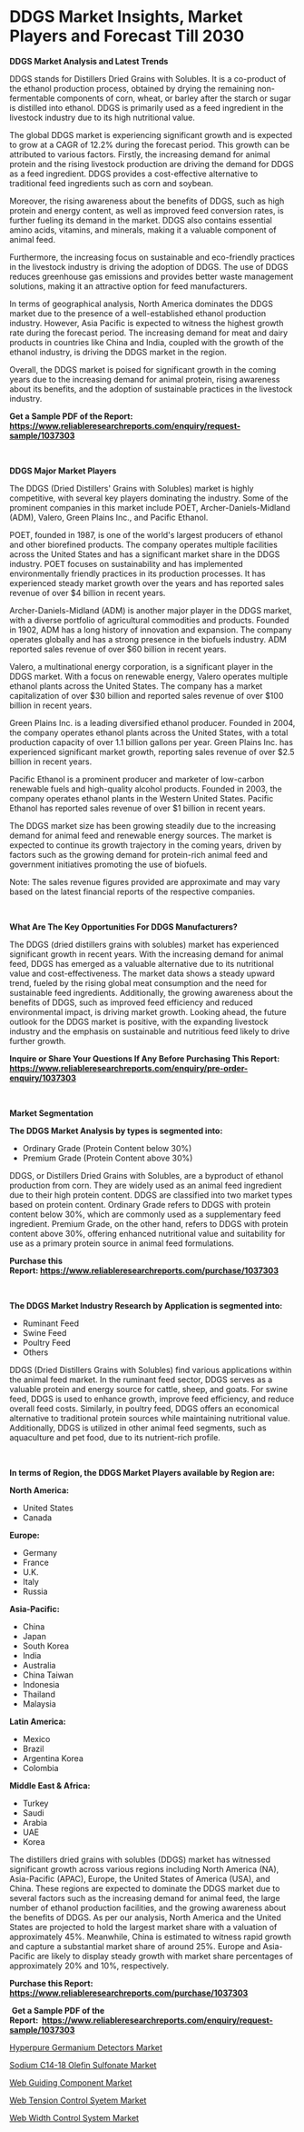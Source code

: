 <p><h1>DDGS Market Insights, Market Players and Forecast Till 2030</h1></p><p><strong>DDGS Market Analysis and Latest Trends</strong></p>
<p><p>DDGS stands for Distillers Dried Grains with Solubles. It is a co-product of the ethanol production process, obtained by drying the remaining non-fermentable components of corn, wheat, or barley after the starch or sugar is distilled into ethanol. DDGS is primarily used as a feed ingredient in the livestock industry due to its high nutritional value.</p><p>The global DDGS market is experiencing significant growth and is expected to grow at a CAGR of 12.2% during the forecast period. This growth can be attributed to various factors. Firstly, the increasing demand for animal protein and the rising livestock production are driving the demand for DDGS as a feed ingredient. DDGS provides a cost-effective alternative to traditional feed ingredients such as corn and soybean.</p><p>Moreover, the rising awareness about the benefits of DDGS, such as high protein and energy content, as well as improved feed conversion rates, is further fueling its demand in the market. DDGS also contains essential amino acids, vitamins, and minerals, making it a valuable component of animal feed.</p><p>Furthermore, the increasing focus on sustainable and eco-friendly practices in the livestock industry is driving the adoption of DDGS. The use of DDGS reduces greenhouse gas emissions and provides better waste management solutions, making it an attractive option for feed manufacturers.</p><p>In terms of geographical analysis, North America dominates the DDGS market due to the presence of a well-established ethanol production industry. However, Asia Pacific is expected to witness the highest growth rate during the forecast period. The increasing demand for meat and dairy products in countries like China and India, coupled with the growth of the ethanol industry, is driving the DDGS market in the region.</p><p>Overall, the DDGS market is poised for significant growth in the coming years due to the increasing demand for animal protein, rising awareness about its benefits, and the adoption of sustainable practices in the livestock industry.</p></p>
<p><strong>Get a Sample PDF of the Report:&nbsp; <a href="https://www.reliableresearchreports.com/enquiry/request-sample/1037303">https://www.reliableresearchreports.com/enquiry/request-sample/1037303</a></strong></p>
<p>&nbsp;</p>
<p><strong>DDGS Major Market Players</strong></p>
<p><p>The DDGS (Dried Distillers' Grains with Solubles) market is highly competitive, with several key players dominating the industry. Some of the prominent companies in this market include POET, Archer-Daniels-Midland (ADM), Valero, Green Plains Inc., and Pacific Ethanol.</p><p>POET, founded in 1987, is one of the world's largest producers of ethanol and other biorefined products. The company operates multiple facilities across the United States and has a significant market share in the DDGS industry. POET focuses on sustainability and has implemented environmentally friendly practices in its production processes. It has experienced steady market growth over the years and has reported sales revenue of over $4 billion in recent years.</p><p>Archer-Daniels-Midland (ADM) is another major player in the DDGS market, with a diverse portfolio of agricultural commodities and products. Founded in 1902, ADM has a long history of innovation and expansion. The company operates globally and has a strong presence in the biofuels industry. ADM reported sales revenue of over $60 billion in recent years.</p><p>Valero, a multinational energy corporation, is a significant player in the DDGS market. With a focus on renewable energy, Valero operates multiple ethanol plants across the United States. The company has a market capitalization of over $30 billion and reported sales revenue of over $100 billion in recent years.</p><p>Green Plains Inc. is a leading diversified ethanol producer. Founded in 2004, the company operates ethanol plants across the United States, with a total production capacity of over 1.1 billion gallons per year. Green Plains Inc. has experienced significant market growth, reporting sales revenue of over $2.5 billion in recent years.</p><p>Pacific Ethanol is a prominent producer and marketer of low-carbon renewable fuels and high-quality alcohol products. Founded in 2003, the company operates ethanol plants in the Western United States. Pacific Ethanol has reported sales revenue of over $1 billion in recent years.</p><p>The DDGS market size has been growing steadily due to the increasing demand for animal feed and renewable energy sources. The market is expected to continue its growth trajectory in the coming years, driven by factors such as the growing demand for protein-rich animal feed and government initiatives promoting the use of biofuels.</p><p>Note: The sales revenue figures provided are approximate and may vary based on the latest financial reports of the respective companies.</p></p>
<p>&nbsp;</p>
<p><strong>What Are The Key Opportunities For DDGS Manufacturers?</strong></p>
<p><p>The DDGS (dried distillers grains with solubles) market has experienced significant growth in recent years. With the increasing demand for animal feed, DDGS has emerged as a valuable alternative due to its nutritional value and cost-effectiveness. The market data shows a steady upward trend, fueled by the rising global meat consumption and the need for sustainable feed ingredients. Additionally, the growing awareness about the benefits of DDGS, such as improved feed efficiency and reduced environmental impact, is driving market growth. Looking ahead, the future outlook for the DDGS market is positive, with the expanding livestock industry and the emphasis on sustainable and nutritious feed likely to drive further growth.</p></p>
<p><strong>Inquire or Share Your Questions If Any Before Purchasing This Report: <a href="https://www.reliableresearchreports.com/enquiry/pre-order-enquiry/1037303">https://www.reliableresearchreports.com/enquiry/pre-order-enquiry/1037303</a></strong></p>
<p>&nbsp;</p>
<p><strong>Market Segmentation</strong></p>
<p><strong>The DDGS Market Analysis by types is segmented into:</strong></p>
<p><ul><li>Ordinary Grade (Protein Content below 30%)</li><li>Premium Grade (Protein Content above 30%)</li></ul></p>
<p><p>DDGS, or Distillers Dried Grains with Solubles, are a byproduct of ethanol production from corn. They are widely used as an animal feed ingredient due to their high protein content. DDGS are classified into two market types based on protein content. Ordinary Grade refers to DDGS with protein content below 30%, which are commonly used as a supplementary feed ingredient. Premium Grade, on the other hand, refers to DDGS with protein content above 30%, offering enhanced nutritional value and suitability for use as a primary protein source in animal feed formulations.</p></p>
<p><strong>Purchase this Report:&nbsp;<a href="https://www.reliableresearchreports.com/purchase/1037303">https://www.reliableresearchreports.com/purchase/1037303</a></strong></p>
<p>&nbsp;</p>
<p><strong>The DDGS Market Industry Research by Application is segmented into:</strong></p>
<p><ul><li>Ruminant Feed</li><li>Swine Feed</li><li>Poultry Feed</li><li>Others</li></ul></p>
<p><p>DDGS (Dried Distillers Grains with Solubles) find various applications within the animal feed market. In the ruminant feed sector, DDGS serves as a valuable protein and energy source for cattle, sheep, and goats. For swine feed, DDGS is used to enhance growth, improve feed efficiency, and reduce overall feed costs. Similarly, in poultry feed, DDGS offers an economical alternative to traditional protein sources while maintaining nutritional value. Additionally, DDGS is utilized in other animal feed segments, such as aquaculture and pet food, due to its nutrient-rich profile.</p></p>
<p>&nbsp;</p>
<p><strong>In terms of Region, the DDGS Market Players available by Region are:</strong></p>
<p>
    <p> <strong> North America: </strong>
        <ul>
            <li>United States</li>
            <li>Canada</li>
        </ul>
        </p> 
    <p> <strong> Europe: </strong>
        <ul>
            <li>Germany</li>
            <li>France</li>
            <li>U.K.</li>
            <li>Italy</li>
            <li>Russia</li>
        </ul>
        </p> 
    <p> <strong> Asia-Pacific: </strong>
        <ul>
            <li>China</li>
            <li>Japan</li>
            <li>South Korea</li>
            <li>India</li>
            <li>Australia</li>
            <li>China Taiwan</li>
            <li>Indonesia</li>
            <li>Thailand</li>
            <li>Malaysia</li>
        </ul>
        </p> 
    <p> <strong> Latin America: </strong>
        <ul>
            <li>Mexico</li>
            <li>Brazil</li>
            <li>Argentina Korea</li>
            <li>Colombia</li>
        </ul>
        </p> 
    <p> <strong> Middle East & Africa: </strong>
        <ul>
            <li>Turkey</li>
            <li>Saudi</li>
            <li>Arabia</li>
            <li>UAE</li>
            <li>Korea</li>
        </ul>
    </p>
    </p>
<p><p>The distillers dried grains with solubles (DDGS) market has witnessed significant growth across various regions including North America (NA), Asia-Pacific (APAC), Europe, the United States of America (USA), and China. These regions are expected to dominate the DDGS market due to several factors such as the increasing demand for animal feed, the large number of ethanol production facilities, and the growing awareness about the benefits of DDGS. As per our analysis, North America and the United States are projected to hold the largest market share with a valuation of approximately 45%. Meanwhile, China is estimated to witness rapid growth and capture a substantial market share of around 25%. Europe and Asia-Pacific are likely to display steady growth with market share percentages of approximately 20% and 10%, respectively.</p></p>
<p><strong>Purchase this Report: <a href="https://www.reliableresearchreports.com/purchase/1037303">https://www.reliableresearchreports.com/purchase/1037303</a></strong></p>
<p>&nbsp;<strong>Get a Sample PDF of the Report:&nbsp;&nbsp;<a href="https://www.reliableresearchreports.com/enquiry/request-sample/1037303">https://www.reliableresearchreports.com/enquiry/request-sample/1037303</a></strong></p>
<p><strong></strong></p>
<p><p><a href="https://medium.com/@chazmonahan2023/hyperpure-germanium-detectors-market-insights-into-market-cagr-market-trends-and-growth-7cd20f82b3e3">Hyperpure Germanium Detectors Market</a></p><p><a href="https://medium.com/@tyreldooley/sodium-c14-18-olefin-sulfonate-market-share-evolution-and-market-growth-trends-2023-2030-a60eba7387b8">Sodium C14-18 Olefin Sulfonate Market</a></p><p><a href="https://medium.com/@twilabailey2000/web-guiding-component-nbsp-market-focuses-on-market-share-size-and-projected-forecast-till-2030-b3fbb46a363c">Web Guiding Component Market</a></p><p><a href="https://medium.com/@orphabrakus2023/web-tension-control-syetem-market-the-key-to-successful-business-strategy-forecast-till-2030-b3eb734675a1">Web Tension Control Syetem Market</a></p><p><a href="https://medium.com/@rosaleekoss/web-width-control-system-market-comprehensive-assessment-by-type-application-and-geography-ecba512e8412">Web Width Control System Market</a></p></p>